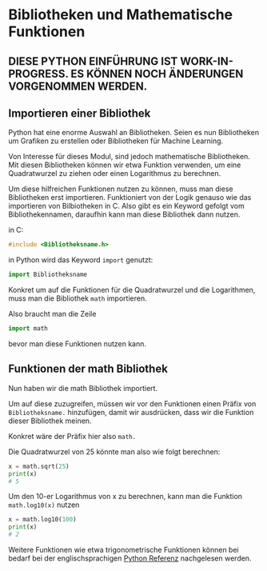 # Bibliotheken und Mathematische Funktionen

## **DIESE PYTHON EINFÜHRUNG IST WORK-IN-PROGRESS. ES KÖNNEN NOCH ÄNDERUNGEN VORGENOMMEN WERDEN.**

## Importieren einer Bibliothek

Python hat eine enorme Auswahl an Bibliotheken.
Seien es nun Bibliotheken um Grafiken zu erstellen oder Bibliotheken für Machine Learning.

Von Interesse für dieses Modul, sind jedoch mathematische Bibliotheken.
Mit diesen Bibliotheken können wir etwa Funktion verwenden, um eine Quadratwurzel zu ziehen oder einen Logarithmus zu berechnen.

Um diese hilfreichen Funktionen nutzen zu können, muss man diese Bibliotheken erst importieren.
Funktioniert von der Logik genauso wie das importieren von Bilbiotheken in C.
Also gibt es ein Keyword gefolgt vom Bibliothekennamen, daraufhin kann man diese Bibliothek dann nutzen.

in C:
```C
#include <Bibliotheksname.h>
```

in Python wird das Keyword <code>import</code> genutzt:
```Python
import Bibliotheksname
```

Konkret um auf die Funktionen für die Quadratwurzel und die Logarithmen, muss man die Bibliothek <code>math</code> importieren.

Also braucht man die Zeile
```Python
import math
```
bevor man diese Funktionen nutzen kann.


## Funktionen der math Bibliothek

Nun haben wir die math Bibliothek importiert.

Um auf diese zuzugreifen, müssen wir vor den Funktionen einen Präfix von <code>Bibliotheksname.</code> hinzufügen, damit wir ausdrücken, dass wir die Funktion dieser Bibliothek meinen.

Konkret wäre der Präfix hier also <code>math.</code>

Die Quadratwurzel von 25 könnte man also wie folgt berechnen:
```Python
x = math.sqrt(25)
print(x)
# 5
```

Um den 10-er Logarithmus von x zu berechnen, kann man die Funktion <code>math.log10(x)</code> nutzen
```Python
x = math.log10(100)
print(x)
# 2
```

Weitere Funktionen wie etwa trigonometrische Funktionen können bei bedarf bei der englischsprachigen <a href="https://docs.python.org/3/library/math.html" target="_blank">Python Referenz</a> nachgelesen werden.